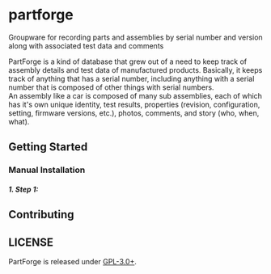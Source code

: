 # partforge
Groupware for recording parts and assemblies by serial number and version along with associated test data and comments

PartForge is a kind of database that grew out of a need to keep track of assembly details and test data of manufactured products.
Basically, it keeps track of anything that has a serial number, 
including anything with a serial number that is composed of other things with serial numbers.  
An assembly like a car is composed of many sub assemblies, each of which has it's own unique identity, 
test results, properties 
(revision, configuration, setting, firmware versions, etc.), photos, comments, and story (who, when, what).  

## Getting Started

### Manual Installation

##### 1. Step 1:

## Contributing


## LICENSE

PartForge is released under [GPL-3.0+](http://spdx.org/licenses/GPL-3.0+).
